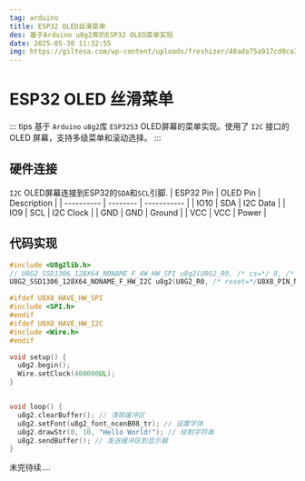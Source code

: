 ```yaml
---
tag: arduino
title: ESP32 OLED丝滑菜单
des: 基于Arduino u8g2库的ESP32 OLED菜单实现
date: 2025-05-30 11:32:55
img: https://giltesa.com/wp-content/uploads/freshizer/48ada75a917cd0ca36fc9f668fe8f599_oled_menu-498x280-648-328-c.jpg
---
```



# ESP32 OLED 丝滑菜单

::: tips 
基于 `Arduino` `u8g2`库  `ESP32S3` OLED屏幕的菜单实现。使用了 `I2C` 接口的 OLED 屏幕，支持多级菜单和滚动选择。
:::

## 硬件连接

`I2C` OLED屏幕连接到ESP32的`SDA`和`SCL`引脚.
| ESP32 Pin | OLED Pin | Description |
| ---------- | -------- | ----------- |
| IO10       | SDA      | I2C Data    |
| IO9        | SCL      | I2C Clock   |
| GND        | GND      | Ground      |
| VCC        | VCC      | Power       |


## 代码实现

```cpp
#include <U8g2lib.h>
// U8G2_SSD1306_128X64_NONAME_F_4W_HW_SPI u8g2(U8G2_R0, /* cs=*/ 8, /* dc=*/ 9, /* reset=*/ 10);
U8G2_SSD1306_128X64_NONAME_F_HW_I2C u8g2(U8G2_R0, /* reset=*/U8X8_PIN_NONE, /* clock=*/9, /* data=*/8);

#ifdef U8X8_HAVE_HW_SPI
#include <SPI.h>
#endif
#ifdef U8X8_HAVE_HW_I2C
#include <Wire.h>
#endif

void setup() {
  u8g2.begin();
  Wire.setClock(400000UL);
}


void loop() {
  u8g2.clearBuffer(); // 清除缓冲区
  u8g2.setFont(u8g2_font_ncenB08_tr); // 设置字体
  u8g2.drawStr(0, 10, "Hello World!"); // 绘制字符串
  u8g2.sendBuffer(); // 发送缓冲区到显示器
}
```

未完待续....




